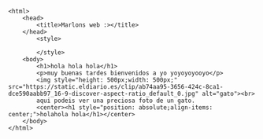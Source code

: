 <!DOCTYPE html>
    <html>
        <head>
            <title>Marlons web :></title>
        </head>
            <style>

            </style>
        <body>
            <h1>hola hola hola</h1>
            <p>muy buenas tardes bienvenidos a yo yoyoyoyooyo</p>
            <img style="height: 500px;width: 500px;" src="https://static.eldiario.es/clip/ab74aa95-3656-424c-8ca1-dce590aabb97_16-9-discover-aspect-ratio_default_0.jpg" alt="gato"><br>
            aqui podeis ver una preciosa foto de un gato.
            <center><h1 style="position: absolute;align-items: center;">holahola hola</h1></center>
        </body>
    </html>

